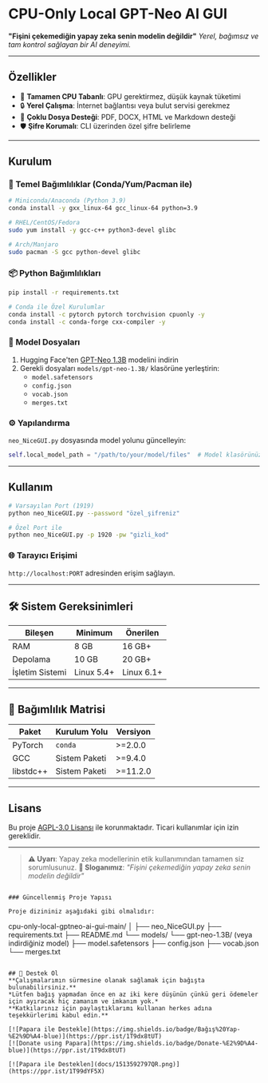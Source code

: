 # CPU-Only Local GPT-Neo AI GUI

**"Fişini çekemediğin yapay zeka senin modelin değildir"**
*Yerel, bağımsız ve tam kontrol sağlayan bir AI deneyimi.*

---

## Özellikler
- 🔋 **Tamamen CPU Tabanlı**: GPU gerektirmez, düşük kaynak tüketimi
- 🔒 **Yerel Çalışma**: İnternet bağlantısı veya bulut servisi gerekmez
- 📂 **Çoklu Dosya Desteği**: PDF, DOCX, HTML ve Markdown desteği
- 🛡️ **Şifre Korumalı**: CLI üzerinden özel şifre belirleme

---

## Kurulum

### 🐍 Temel Bağımlılıklar (Conda/Yum/Pacman ile)
```bash
# Miniconda/Anaconda (Python 3.9)
conda install -y gxx_linux-64 gcc_linux-64 python=3.9

# RHEL/CentOS/Fedora
sudo yum install -y gcc-c++ python3-devel glibc

# Arch/Manjaro
sudo pacman -S gcc python-devel glibc
```

### 📦 Python Bağımlılıkları
```bash
pip install -r requirements.txt

# Conda ile Özel Kurulumlar
conda install -c pytorch pytorch torchvision cpuonly -y
conda install -c conda-forge cxx-compiler -y
```

### 🚀 Model Dosyaları
1. Hugging Face'ten [GPT-Neo 1.3B](https://huggingface.co/EleutherAI/gpt-neo-1.3B) modelini indirin
2. Gerekli dosyaları `models/gpt-neo-1.3B/` klasörüne yerleştirin:
   - `model.safetensors`
   - `config.json`
   - `vocab.json`
   - `merges.txt`

### ⚙️ Yapılandırma
`neo_NiceGUI.py` dosyasında model yolunu güncelleyin:
```python
self.local_model_path = "/path/to/your/model/files"  # Model klasörünüzün yolu
```
---

## Kullanım
```bash
# Varsayılan Port (1919)
python neo_NiceGUI.py --password "özel_şifreniz"

# Özel Port ile
python neo_NiceGUI.py -p 1920 -pw "gizli_kod"
```

### 🌐 Tarayıcı Erişimi
`http://localhost:PORT` adresinden erişim sağlayın.

---

## 🛠️ Sistem Gereksinimleri
| Bileşen    | Minimum      | Önerilen     |
|------------|--------------|--------------|
| RAM        | 8 GB         | 16 GB+       |
| Depolama   | 10 GB        | 20 GB+       |
| İşletim Sistemi | Linux 5.4+   | Linux 6.1+   |

---

## 🧩 Bağımlılık Matrisi
| Paket          | Kurulum Yolu      | Versiyon     |
|----------------|-------------------|-------------|
| PyTorch        | `conda`           | >=2.0.0     |
| GCC            | Sistem Paketi     | >=9.4.0     |
| libstdc++      | Sistem Paketi     | >=11.2.0    |

---

## Lisans
Bu proje [AGPL-3.0 Lisansı](LICENSE) ile korunmaktadır. Ticari kullanımlar için izin gereklidir.

---

> **⚠️ Uyarı**: Yapay zeka modellerinin etik kullanımından tamamen siz sorumlusunuz.
> **🔌 Sloganımız**: *"Fişini çekemediğin yapay zeka senin modelin değildir"*
```

### Güncellenmiş Proje Yapısı

Proje dizininiz aşağıdaki gibi olmalıdır:

```
cpu-only-local-gptneo-ai-gui-main/
│
├── neo_NiceGUI.py
├── requirements.txt
├── README.md
└── models/
	└── gpt-neo-1.3B/ (veya indirdiğiniz model)
		├── model.safetensors
		├── config.json
		├── vocab.json
		└── merges.txt
```

## 🎁 Destek Ol
**Çalışmalarımın sürmesine olanak sağlamak için bağışta bulunabilirsiniz.**
*Lütfen bağış yapmadan önce en az iki kere düşünün çünkü geri ödemeler için ayıracak hiç zamanım ve imkanım yok.*
**Katkılarınız için paylaştıklarımı kullanan herkes adına teşekkürlerimi kabul edin.**

[![Papara ile Destekle](https://img.shields.io/badge/Bağış%20Yap-%E2%9D%A4-blue)](https://ppr.ist/1T9dx8tUT)
[![Donate using Papara](https://img.shields.io/badge/Donate-%E2%9D%A4-blue)](https://ppr.ist/1T9dx8tUT)

[![Papara ile Desteklen](docs/1513592797QR.png)](https://ppr.ist/1T99dYF5X)